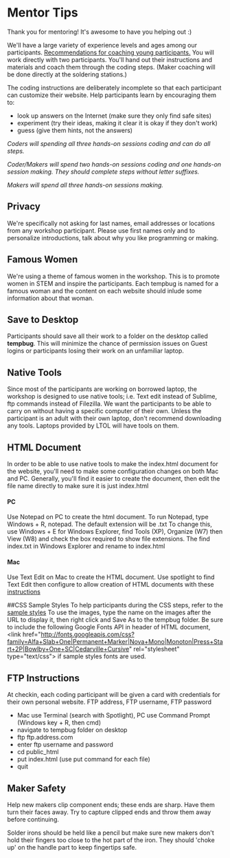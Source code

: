 # Mentor Tips
Thank you for mentoring!  It's awesome to have you helping out :)  

We'll have a large variety of experience levels and ages among our participants. [Recommendations for coaching young participants.](http://techbridgegirls.org/rolemodelsmatter/tool/giving-girlsfeedback/) You will work directly with two participants.  You'll hand out their instructions and materials and coach them through the coding steps.  (Maker coaching will be done directly at the soldering stations.)

The coding instructions are deliberately incomplete so that each participant can customize their website.  Help participants learn by encouraging them to:
- look up answers on the Internet (make sure they only find safe sites)
- experiment (try their ideas, making it clear it is okay if they don't work)
- guess (give them hints, not the answers)

*Coders will spending all three hands-on sessions coding and can do all steps.*

*Coder/Makers will spend two hands-on sessions coding and one hands-on session making.  They should complete steps without letter suffixes.*

*Makers will spend all three hands-on sessions making.*

## Privacy
We're specifically not asking for last names, email addresses or locations from any workshop participant.  Please use first names only and to personalize introductions, talk about why you like programming or making.

## Famous Women
We're using a theme of famous women in the workshop.  This is to promote women in STEM and inspire the participants.  Each tempbug is named for a famous woman and the content on each website should inlude some information about that woman.

## Save to Desktop
Participants should save all their work to a folder on the desktop called **tempbug**.  This will minimize the chance of permission issues on Guest logins or participants losing their work on an unfamiliar laptop.

## Native Tools
Since most of the participants are working on borrowed laptop, the workshop is designed to use native tools; i.e. Text edit instead of Sublime, ftp commands instead of Filezilla.  We want the participants to be able to carry on without having a specific computer of their own.  Unless the participant is an adult with their own laptop, don't recommend downloading any tools.  Laptops provided by LTOL will have tools on them.

## HTML Document
In order to be able to use native tools to make the index.html document for the website, you'll need to make some configuration changes on both Mac and PC.   Generally,  you'll find it easier to create the document, then edit the file name directly to make sure it is just index.html

#### PC
Use Notepad on PC to create the html document.  To run Notepad, type Windows + R, notepad. The default extension will be .txt   To change this, use Windows + E for Windows Explorer, find Tools (XP), Organize (W7) then View (W8) and check the box required to show file extensions.  The find index.txt in Windows Explorer and rename to index.html

#### Mac
Use Text Edit on Mac to create the HTML document.  Use spotlight to find Text Edit then configure to allow creation of HTML documents with these [instructions](http://support.apple.com/kb/TA20406)

##CSS Sample Styles
To help participants during the CSS steps, refer to the [sample styles](http://womenwhocode-renotahoe.github.io/sample_styles/)
To use the images, type the name on the images after the URL to display it, then right click and Save As to the tempbug folder. Be sure to include the following Google Fonts API in header of HTML document, \<link href="http://fonts.googleapis.com/css?family=Alfa+Slab+One|Permanent+Marker|Nova+Mono|Monoton|Press+Start+2P|Bowlby+One+SC|Cedarville+Cursive" rel="stylesheet" type="text/css"\> if sample styles fonts are used.

## FTP Instructions
At checkin, each coding participant will be given a card with credentials for their own personal website.  FTP address, FTP username, FTP password
- Mac use Terminal (search with Spotlight), PC use Command Prompt (Windows key + R, then cmd)
- navigate to tempbug folder on desktop
- ftp ftp.address.com
- enter ftp username and password
- cd public_html
- put index.html (use put command for each file)
- quit

## Maker Safety
Help new makers clip component ends; these ends are sharp.  Have them turn their faces away.   Try to capture clipped ends and throw them away before continuing.

Solder irons should be held like a pencil but make sure new makers don't hold their fingers too close to the hot part of the iron.  They should 'choke up' on the handle part to keep fingertips safe.

